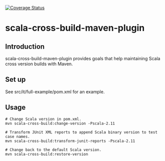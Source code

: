 [![Coverage Status](https://coveralls.io/repos/github/Stratio/scala-cross-build-maven-plugin/badge.svg?branch=branch-0.1)](https://coveralls.io/github/Stratio/scala-cross-build-maven-plugin?branch=branch-0.1)

scala-cross-build-maven-plugin
==============================

Introduction
------------

scala-cross-build-maven-plugin provides goals that help maintaining Scala cross version builds
with Maven.

Set up
------

See src/it/full-example/pom.xml for an example.

Usage
-----

```
# Change Scala version in pom.xml.
mvn scala-cross-build:change-version -Pscala-2.11

# Transform JUnit XML reports to append Scala binary version to test case names.
mvn scala-cross-build:transform-junit-reports -Pscala-2.11

# Change back to the default Scala version.
mvn scala-cross-build:restore-version

```
